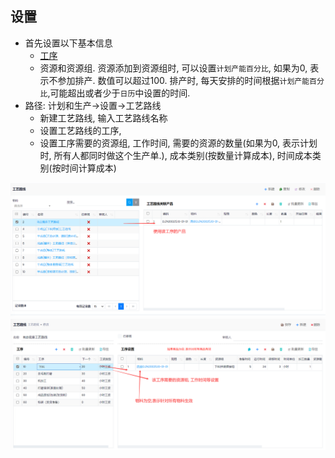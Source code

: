 ﻿## 设置
- 首先设置以下基本信息
  - [工序](Operations.md)
  - 资源和资源组. 资源添加到资源组时, 可以设置`计划产能百分比`, 如果为0, 表示不参加排产. 数值可以超过100. 排产时, 每天安排的时间根据`计划产能百分比`,可能超出或者少于`日历`中设置的时间.
- 路径: 计划和生产->设置->工艺路线
  - 新建工艺路线, 输入工艺路线名称
  - 设置工艺路线的工序, 
  - 设置工序需要的资源组, 工作时间, 需要的资源的数量(如果为0, 表示计划时, 所有人都同时做这个生产单.), 成本类别(按数量计算成本), 时间成本类别(按时间计算成本)

![Route](../images/Production/route.png)
![Route Setup](../images/Production/route-setup.png)